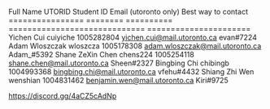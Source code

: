 Full Name           UTORID      Student ID    Email (utoronto only)            Best way to contact
================    ========    ==========    =============================    ======================
Yichen Cui          cuiyiche    1005282804    yichen.cui@mail.utoronto.ca      evan#7224
Adam Wloszczak      wloszcza    1005178308    adam.wloszczak@mail.utoronto.ca  Adam_#5392
Shane ZeXin Chen    chens224    1005254118    shane.chen@mail.utoronto.ca      Sheen#2327
Bingbing Chi        chibingb    1004993368    bingbing.chi@mail.utoronto.ca    vfehu#4432
Shiang Zhi Wen      wenshian    1004831462    benjamin.wen@mail.utoronto.ca    Kiri#9725

https://discord.gg/4aCZ5cAdNp
